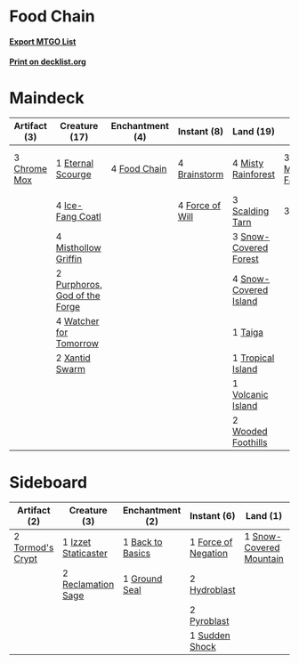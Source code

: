 # Food Chain

#### [Export MTGO List](../collection/Food%20Chain/Food%20Chain.txt)
#### [Print on decklist.org](http://decklist.org/?deckmain=4%09Brainstorm%0A3%09Chrome%20Mox%0A1%09Eternal%20Scourge%0A4%09Food%20Chain%0A4%09Force%20of%20Will%0A4%09Ice-Fang%20Coatl%0A3%09Manipulate%20Fate%0A4%09Misthollow%20Griffin%0A4%09Misty%20Rainforest%0A3%09Ponder%0A2%09Purphoros,%20God%20of%20the%20Forge%0A3%09Scalding%20Tarn%0A3%09Snow-Covered%20Forest%0A4%09Snow-Covered%20Island%0A1%09Taiga%0A1%09Tropical%20Island%0A3%09Uro,%20Titan%20of%20Nature's%20Wrath%0A1%09Volcanic%20Island%0A4%09Watcher%20for%20Tomorrow%0A2%09Wooded%20Foothills%0A2%09Xantid%20Swarm&deckside=1%09Back%20to%20Basics%0A1%09Force%20of%20Negation%0A1%09Ground%20Seal%0A2%09Hydroblast%0A1%09Izzet%20Staticaster%0A1%09Narset,%20Parter%20of%20Veils%0A2%09Pyroblast%0A2%09Reclamation%20Sage%0A1%09Snow-Covered%20Mountain%0A1%09Sudden%20Shock%0A2%09Tormod's%20Crypt)
# Maindeck

|                                     Artifact (3)                                      |                                             Creature (17)                                              |                                   Enchantment (4)                                    |                                      Instant (8)                                       |                                           Land (19)                                            |                                        Sorcery (6)                                        |         Unknown (3)          |
|---------------------------------------------------------------------------------------|--------------------------------------------------------------------------------------------------------|--------------------------------------------------------------------------------------|----------------------------------------------------------------------------------------|------------------------------------------------------------------------------------------------|-------------------------------------------------------------------------------------------|------------------------------|
|3 [Chrome Mox](http://gatherer.wizards.com/Pages/Card/Details.aspx?multiverseid=413761)|1 [Eternal Scourge](http://gatherer.wizards.com/Pages/Card/Details.aspx?multiverseid=414296)            |4 [Food Chain](http://gatherer.wizards.com/Pages/Card/Details.aspx?multiverseid=19737)|4 [Brainstorm](http://gatherer.wizards.com/Pages/Card/Details.aspx?multiverseid=3897)   |4 [Misty Rainforest](http://gatherer.wizards.com/Pages/Card/Details.aspx?multiverseid=405102)   |3 [Manipulate Fate](http://gatherer.wizards.com/Pages/Card/Details.aspx?multiverseid=23003)|3 Uro, Titan of Nature's Wrath|
|                                                                                       |4 [Ice-Fang Coatl](http://gatherer.wizards.com/Pages/Card/Details.aspx?multiverseid=464152)             |                                                                                      |4 [Force of Will](http://gatherer.wizards.com/Pages/Card/Details.aspx?multiverseid=3107)|3 [Scalding Tarn](http://gatherer.wizards.com/Pages/Card/Details.aspx?multiverseid=405107)      |3 [Ponder](http://gatherer.wizards.com/Pages/Card/Details.aspx?multiverseid=451051)        |                              |
|                                                                                       |4 [Misthollow Griffin](http://gatherer.wizards.com/Pages/Card/Details.aspx?multiverseid=276504)         |                                                                                      |                                                                                        |3 [Snow-Covered Forest](http://gatherer.wizards.com/Pages/Card/Details.aspx?multiverseid=121192)|                                                                                           |                              |
|                                                                                       |2 [Purphoros, God of the Forge](http://gatherer.wizards.com/Pages/Card/Details.aspx?multiverseid=373556)|                                                                                      |                                                                                        |4 [Snow-Covered Island](http://gatherer.wizards.com/Pages/Card/Details.aspx?multiverseid=121130)|                                                                                           |                              |
|                                                                                       |4 [Watcher for Tomorrow](http://gatherer.wizards.com/Pages/Card/Details.aspx?multiverseid=464025)       |                                                                                      |                                                                                        |1 [Taiga](http://gatherer.wizards.com/Pages/Card/Details.aspx?multiverseid=883)                 |                                                                                           |                              |
|                                                                                       |2 [Xantid Swarm](http://gatherer.wizards.com/Pages/Card/Details.aspx?multiverseid=413735)               |                                                                                      |                                                                                        |1 [Tropical Island](http://gatherer.wizards.com/Pages/Card/Details.aspx?multiverseid=884)       |                                                                                           |                              |
|                                                                                       |                                                                                                        |                                                                                      |                                                                                        |1 [Volcanic Island](http://gatherer.wizards.com/Pages/Card/Details.aspx?multiverseid=887)       |                                                                                           |                              |
|                                                                                       |                                                                                                        |                                                                                      |                                                                                        |2 [Wooded Foothills](http://gatherer.wizards.com/Pages/Card/Details.aspx?multiverseid=405116)   |                                                                                           |                              |


# Sideboard

|                                       Artifact (2)                                        |                                         Creature (3)                                         |                                      Enchantment (2)                                      |                                         Instant (6)                                          |                                             Land (1)                                             |                                          Planeswalker (1)                                          |
|-------------------------------------------------------------------------------------------|----------------------------------------------------------------------------------------------|-------------------------------------------------------------------------------------------|----------------------------------------------------------------------------------------------|--------------------------------------------------------------------------------------------------|----------------------------------------------------------------------------------------------------|
|2 [Tormod's Crypt](http://gatherer.wizards.com/Pages/Card/Details.aspx?multiverseid=389723)|1 [Izzet Staticaster](http://gatherer.wizards.com/Pages/Card/Details.aspx?multiverseid=253638)|1 [Back to Basics](http://gatherer.wizards.com/Pages/Card/Details.aspx?multiverseid=456642)|1 [Force of Negation](http://gatherer.wizards.com/Pages/Card/Details.aspx?multiverseid=464001)|1 [Snow-Covered Mountain](http://gatherer.wizards.com/Pages/Card/Details.aspx?multiverseid=121233)|1 [Narset, Parter of Veils](http://gatherer.wizards.com/Pages/Card/Details.aspx?multiverseid=460988)|
|                                                                                           |2 [Reclamation Sage](http://gatherer.wizards.com/Pages/Card/Details.aspx?multiverseid=389651) |1 [Ground Seal](http://gatherer.wizards.com/Pages/Card/Details.aspx?multiverseid=451104)   |2 [Hydroblast](http://gatherer.wizards.com/Pages/Card/Details.aspx?multiverseid=3915)         |                                                                                                  |                                                                                                    |
|                                                                                           |                                                                                              |                                                                                           |2 [Pyroblast](http://gatherer.wizards.com/Pages/Card/Details.aspx?multiverseid=4083)          |                                                                                                  |                                                                                                    |
|                                                                                           |                                                                                              |                                                                                           |1 [Sudden Shock](http://gatherer.wizards.com/Pages/Card/Details.aspx?multiverseid=370388)     |                                                                                                  |                                                                                                    |

